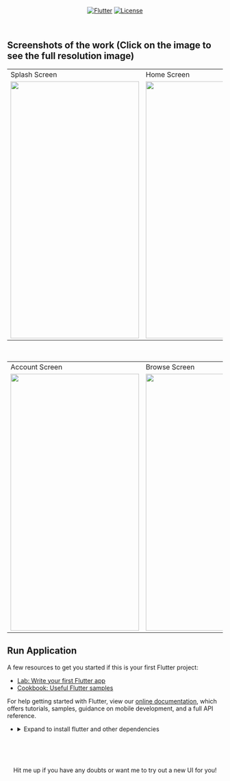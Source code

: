 <p align="center">
<a href=""><img title="Flutter" src="https://img.shields.io/badge/Flutter-2-blue?style=for-the-badge&logo=flutter"></a>
<a href=""><img title="License" src="https://img.shields.io/badge/License-Open Source-brightgreen?style=for-the-badge&logo="></a>
</p>

<br>

## Screenshots of the work (Click on the image to see the full resolution image)
<table>
  <tr>
    <td>Splash Screen</td>
     <td>Home Screen</td>
     <td>Detailed View</td>
  </tr>
  <tr>
    <td><img src="https://github.com/Vignesh0404/Flutter-UI-Kit/blob/main/twitch/outputs/1.jpeg" width=300 height=600></td>
    <td><img src="https://github.com/Vignesh0404/Flutter-UI-Kit/blob/main/twitch/outputs/3.jpeg" width=270 height=600></td>
    <td><img src="https://github.com/Vignesh0404/Flutter-UI-Kit/blob/main/twitch/outputs/4.jpeg" width=270 height=600></td>
  </tr>
 </table>
 <br>
 <table>
  <tr>
    <td>Account Screen</td>
     <td>Browse Screen</td>
     
  </tr>
  <tr>
    <td><img src="https://github.com/Vignesh0404/Flutter-UI-Kit/blob/main/twitch/outputs/2.jpeg" width=300 height=600></td>
    <td><img src="https://github.com/Vignesh0404/Flutter-UI-Kit/blob/main/twitch/outputs/5.jpeg" width=270 height=600></td>
    
  </tr>
 </table>
 
 ## Run Application
 
A few resources to get you started if this is your first Flutter project:

- [Lab: Write your first Flutter app](https://flutter.dev/docs/get-started/codelab)
- [Cookbook: Useful Flutter samples](https://flutter.dev/docs/cookbook)

For help getting started with Flutter, view our
[online documentation](https://flutter.dev/docs), which offers tutorials,
samples, guidance on mobile development, and a full API reference.

<ul><li><details>
<summary>Expand to install flutter and other dependencies</b></summary>
<li>Follow this to install <strong><a href="https://flutter.dev/docs/get-started/install">Flutter</a></strong></li>
</ul></li></ul></details></li></ul>
<br>
<br><br>
<p align="center">
  Hit me up if you have any doubts or want me to try out a new UI for you!
</p>
